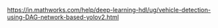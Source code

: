 https://in.mathworks.com/help/deep-learning-hdl/ug/vehicle-detection-using-DAG-network-based-yolov2.html